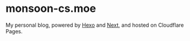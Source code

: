 # monsoon-cs.moe

My personal blog, powered by [Hexo](https://hexo.io/) and [Next](https://theme-next.js.org/), and hosted on Cloudflare Pages.
